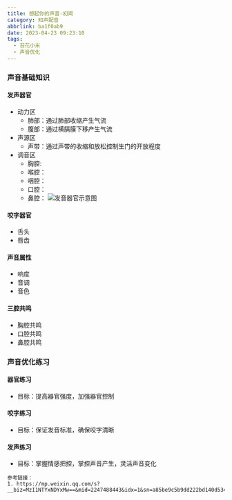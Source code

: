 ```yaml
---
title: 想起你的声音-初闻
category: 知声配音
abbrlink: ba1f0ab9
date: 2023-04-23 09:23:10
tags:
  - 苔花小米
  - 声音优化
---
```


<!--more-->

### 声音基础知识

#### 发声器官

- 动力区
  - 肺部：通过肺部收缩产生气流
  - 腹部：通过横膈膜下移产生气流
- 声源区
  - 声带：通过声带的收缩和放松控制生门的开放程度
- 调音区
  - 胸腔:
  - 喉腔：
  - 咽腔：
  - 口腔：
  - 鼻腔：
    ![发音器官示意图](https://img.nonnight.com/img/post-img/think-of-your-voice-1.png "发音器官示意图")

#### 咬字器官

- 舌头
- 唇齿

#### 声音属性

- 响度
- 音调
- 音色

#### 三腔共鸣

- 胸腔共鸣
- 口腔共鸣
- 鼻腔共鸣

### 声音优化练习

#### 器官练习

- 目标：提高器官强度，加强器官控制

#### 咬字练习

- 目标：保证发音标准，确保咬字清晰

#### 发声练习

- 目标：掌握情感把控，掌控声音产生，灵活声音变化

```
参考链接：
1. https://mp.weixin.qq.com/s?__biz=MzI1NTYxNDYxMw==&mid=2247488443&idx=1&sn=a85be9c5b9dd222bd140d5341f988902&chksm=ea321841dd45915779b298c0d5379e5f3e38eccd7cec7256f03bfd1ab15c46a074cd9ee5178e&scene=27

```
